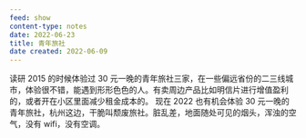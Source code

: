```yaml
---
feed: show
content-type: notes
date: 2022-06-23
title: 青年旅社
date created: 2022-06-09
---
```

读研 2015 的时候体验过 30 元一晚的青年旅社三家，在一些偏远省份的二三线城市，体验很不错，能遇到形形色色的人。有卖周边产品比如明信片进行增值盈利的，或者开在小区里面减少租金成本的。
现在 2022 也有机会体验 30 元一晚的青年旅社，杭州这边，干脆叫颓废旅社。脏乱差，地面随处可见的烟头，浑浊的空气，没有 wifi，没有空调。
